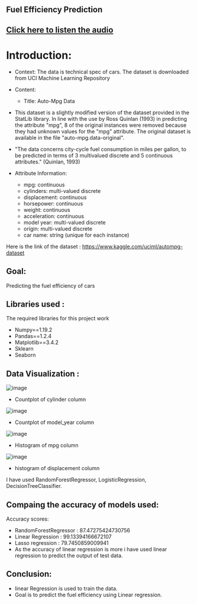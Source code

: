 ## Fuel Efficiency Prediction
## [Click here to listen the audio](https://drive.google.com/file/d/1WZ7OD5mo7NNVNpukec2eRj1jqAIyjtDk/view?usp=sharing)
# Introduction:
- Context: The data is technical spec of cars. The dataset is downloaded from UCI Machine Learning Repository
- Content:
     - Title: Auto-Mpg Data

- This dataset is a slightly modified version of the dataset provided in the StatLib library. In line with the use by Ross Quinlan (1993) in predicting the attribute "mpg", 8 of the original instances were removed because they had unknown values for the "mpg" attribute. The original dataset is available in the file "auto-mpg.data-original".

- "The data concerns city-cycle fuel consumption in miles per gallon, to be predicted in terms of 3 multivalued discrete and 5 continuous attributes." (Quinlan, 1993)

- Attribute Information:

    - mpg: continuous
    - cylinders: multi-valued discrete
    - displacement: continuous
    - horsepower: continuous
    - weight: continuous
    - acceleration: continuous
    - model year: multi-valued discrete
    - origin: multi-valued discrete
    - car name: string (unique for each instance)


Here is the link of the dataset : https://www.kaggle.com/uciml/autompg-dataset

## Goal:
Predicting the fuel efficiency of cars

## Libraries used :
The required libraries for this project work
- Numpy==1.19.2
- Pandas==1.2.4
- Matplotlib==3.4.2
- Sklearn
- Seaborn

## Data Visualization :
![image](https://user-images.githubusercontent.com/79050917/143542394-322637e5-95d8-413f-9db5-f84a194500db.png)
- Countplot of cylinder column

![image](https://user-images.githubusercontent.com/79050917/143542444-a5e1d08a-d73b-4a68-a565-6662b21505eb.png)
- Countplot of model_year column

![image](https://user-images.githubusercontent.com/79050917/143542516-9662f911-683c-4dab-8738-8a7b9b1dbe70.png)
- Histogram of mpg column

![image](https://user-images.githubusercontent.com/79050917/143542587-afb10966-6f83-4065-b2e3-dda107e3575d.png)
- histogram of displacement column

I have used RandomForestRegressor, LogisticRegression, DecisionTreeClassifier.

## Compaing the accuracy of models used:
Accuracy scores:
- RandomForestRegressor : 87.47275424730756
- Linear Regression : 99.13394166672107
- Lasso regression : 79.7450859009941
- As the accuracy of linear regression is more i have used linear regression to predict the output of test data.

## Conclusion:
- linear Regression is used to train the data.
- Goal is to predict the fuel efficiency using Linear regression.

